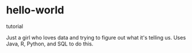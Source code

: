 # hello-world
tutorial

Just a girl who loves data and trying to figure out what it's telling us. 
Uses Java, R, Python, and SQL to do this.
